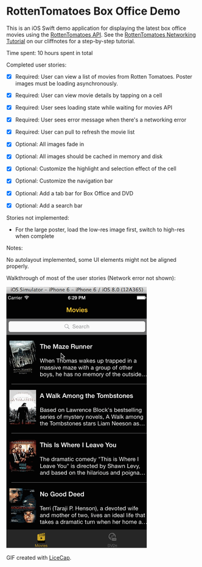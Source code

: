# RottenTomatoes Box Office Demo

This is an iOS Swift demo application for displaying the latest box office movies using the [RottenTomatoes API](http://www.rottentomatoes.com/). See the [RottenTomatoes Networking Tutorial](http://vimeo.com/105842473) on our cliffnotes for a step-by-step tutorial.

Time spent: 10 hours spent in total

Completed user stories:

 * [x] Required: User can view a list of movies from Rotten Tomatoes. Poster images must be loading asynchronously.
 * [x] Required: User can view movie details by tapping on a cell
 * [x] Required: User sees loading state while waiting for movies API
 * [x] Required: User sees error message when there's a networking error
 * [x] Required: User can pull to refresh the movie list
 * [x] Optional: All images fade in
 * [x] Optional: All images should be cached in memory and disk
 * [x] Optional: Customize the highlight and selection effect of the cell
 * [x] Optional: Customize the navigation bar
 * [x] Optional: Add a tab bar for Box Office and DVD
 * [x] Optional: Add a search bar
  

Stories not implemented:
 * For the large poster, load the low-res image first, switch to high-res when complete


Notes:

No autolayout implemented, some UI elements might not be aligned properly.

Walkthrough of most of the  user stories (Network error not shown):

![Video Walkthrough](rotten.gif)

GIF created with [LiceCap](http://www.cockos.com/licecap/).

